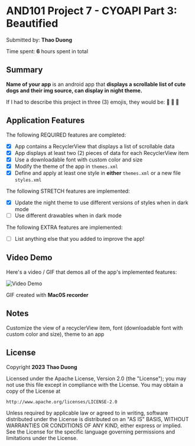 # AND101 Project 7 - CYOAPI Part 3: Beautified

Submitted by: **Thao Duong**

Time spent: **6** hours spent in total

## Summary

**Name of your app** is an android app that **displays a scrollable list of cute dogs and their img source, can display in night theme.**

If I had to describe this project in three (3) emojis, they would be: **:blue_heart: :eyes: :dog:**

## Application Features

The following REQUIRED features are completed:

- [x] App contains a RecyclerView that displays a list of scrollable data
- [x] App displays at least two (2) pieces of data for each RecyclerView item
- [x] Use a downloadable font with custom color and size
- [x] Modify the theme of the app in `themes.xml`
- [x] Define and apply at least one style in **either** `themes.xml` or a new file `styles.xml`

The following STRETCH features are implemented:

- [x] Update the night theme to use different versions of styles when in dark mode
- [ ] Use different drawables when in dark mode

The following EXTRA features are implemented:

- [ ] List anything else that you added to improve the app!

## Video Demo

Here's a video / GIF that demos all of the app's implemented features:

<img src='https://github.com/liceyoung/AND101_project7/blob/main/ezgif.com-optimize-2.gif' title='Video Demo' width='' alt='Video Demo' />

GIF created with **Mac0S recorder**


## Notes
Customize the view of a recyclerView item, font (downloadable font with custom color and size), theme to an app
## License

Copyright **2023** **Thao Duong**

Licensed under the Apache License, Version 2.0 (the "License");
you may not use this file except in compliance with the License.
You may obtain a copy of the License at

    http://www.apache.org/licenses/LICENSE-2.0

Unless required by applicable law or agreed to in writing, software
distributed under the License is distributed on an "AS IS" BASIS,
WITHOUT WARRANTIES OR CONDITIONS OF ANY KIND, either express or implied.
See the License for the specific language governing permissions and
limitations under the License.
